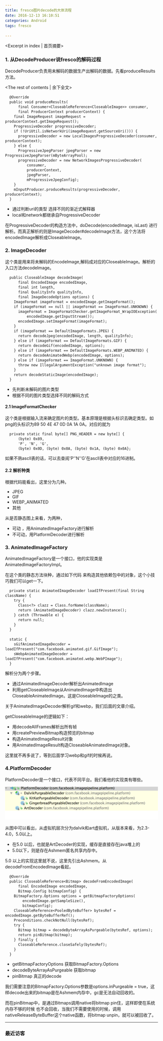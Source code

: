 ```yaml
---
title: fresco图片decode的大体流程
date: 2016-12-13 16:10:51
categories: Android
tags: fresco

---
```

<Excerpt in index | 首页摘要>
### 1. 从DecodeProducer说fresco的解码过程

DecodeProducer负责用未解码的数据生产出解码的数据。先看produceResults方法。

<!-- more -->
<The rest of contents | 余下全文>


```
  @Override
  public void produceResults(
      final Consumer<CloseableReference<CloseableImage>> consumer,
      final ProducerContext producerContext) {
    final ImageRequest imageRequest = producerContext.getImageRequest();
    ProgressiveDecoder progressiveDecoder;
    if (!UriUtil.isNetworkUri(imageRequest.getSourceUri())) {
      progressiveDecoder = new LocalImagesProgressiveDecoder(consumer, producerContext);
    } else {
      ProgressiveJpegParser jpegParser = new ProgressiveJpegParser(mByteArrayPool);
      progressiveDecoder = new NetworkImagesProgressiveDecoder(
          consumer,
          producerContext,
          jpegParser,
          mProgressiveJpegConfig);
    }
    mInputProducer.produceResults(progressiveDecoder, producerContext);
  }
```

* 通过判断uri的类型 选择不同的渐近式解释器
* local和network都继承自ProgressiveDecoder

在ProgressiveDecoder的构造方法中，doDecode(encodedImage, isLast) 进行解析。而真正解析的则是ImageDecoder#decodeImage方法，这个方法将encodedImage解析成CloseableImage。

### 2. ImageDecoder

这个类是用来将未解码的EncodeImage,解码成对应的CloseableImage。解析的入口方法decodeImage。

```
  public CloseableImage decodeImage(
      final EncodedImage encodedImage,
      final int length,
      final QualityInfo qualityInfo,
      final ImageDecodeOptions options) {
    ImageFormat imageFormat = encodedImage.getImageFormat();
    if (imageFormat == null || imageFormat == ImageFormat.UNKNOWN) {
      imageFormat = ImageFormatChecker.getImageFormat_WrapIOException(
          encodedImage.getInputStream());
      encodedImage.setImageFormat(imageFormat);
    }
    if (imageFormat == DefaultImageFormats.JPEG) {
      return decodeJpeg(encodedImage, length, qualityInfo);
    } else if (imageFormat == DefaultImageFormats.GIF) {
      return decodeGif(encodedImage, options);
    } else if (imageFormat == DefaultImageFormats.WEBP_ANIMATED) {
      return decodeAnimatedWebp(encodedImage, options);
    } else if (imageFormat == ImageFormat.UNKNOWN) {
      throw new IllegalArgumentException("unknown image format");
    }
    return decodeStaticImage(encodedImage);
  }
```

* 先判断未解码的图片类型
* 根据不同的图片类型选择不同的解码方式

#### 2.1 ImageFormatChecker

这个类是根据输入流来确定图片的类型。基本原理是根据头标识去确定类型。如png的头标识为89 50 4E 47 0D 0A 1A 0A。对应的就为

```
  private static final byte[] PNG_HEADER = new byte[] {
      (byte) 0x89,
      'P', 'N', 'G',
      (byte) 0x0D, (byte) 0x0A, (byte) 0x1A, (byte) 0x0A};
```

如果不熟ascll表的话，可以去查阅'P''N''G'在ascll表中对应的16进制。


#### 2.2 解析种类

根据代码能看出，这里分为几种。

* JPEG
* GIF
* WEBP_ANIMATED
* 其他

从是否静态图上来看，为两种，

* 可动 ，用AnimatedImageFactory进行解析
* 不可动，用PlatformDecoder进行解析


### 3. AnimatedImageFactory


AnimatedImageFactory是一个接口，他的实现类是AnimatedImageFactoryImpl。

在这个类的静态方法块种，通过如下代码 来构造其他依赖包中的对象，这个小技巧我们可以get一下。

```
  private static AnimatedImageDecoder loadIfPresent(final String className) {
    try {
      Class<?> clazz = Class.forName(className);
      return (AnimatedImageDecoder) clazz.newInstance();
    } catch (Throwable e) {
      return null;
    }
  }

  static {
    sGifAnimatedImageDecoder = loadIfPresent("com.facebook.animated.gif.GifImage");
    sWebpAnimatedImageDecoder = loadIfPresent("com.facebook.animated.webp.WebPImage");
  }
```

解析分为两个步骤。

* 通过AnimatedImageDecoder解析出AnimatedImage
* 利用getCloseableImage从AnimatedImage中构造出CloseableAnimatedImage。这是CloseableImage的之类。

关于AnimatedImageDecoder解析gif和webp，我们后面的文章介绍。

getCloseableImage的逻辑如下：

* 用decodeAllFrames解析出所有帧
* 用createPreviewBitmap构造预览的bitmap
* 构造AnimatedImageResult对象
* 用AnimatedImageResult构造CloseableAnimatedImage对象。

这里就不再多说了，等到后面学习webp和gif的时候再说。

### 4.PlatformDecoder

PlatformDecoder是一个接口，代表不同平台。我们看他的实现类有哪些。

![](/images/fresco/fresco_3.png)

从图中可以看出，从虚拟机层次分为dalvik和art虚拟机，从版本来看，为2.3-4.0，5.0以上。

* 在5.0 以后，也就是ArtDecoder的实现，缓存是直接存在java堆上的
* 5.0以下，则是存在Ashmem匿名共享内存中。


5.0 以上的实现这里就不说，这里先引出Ashmem。从decodeFromEncodedImage看起，

```
  @Override
  public CloseableReference<Bitmap> decodeFromEncodedImage(
      final EncodedImage encodedImage,
      Bitmap.Config bitmapConfig) {
    BitmapFactory.Options options = getBitmapFactoryOptions(
        encodedImage.getSampleSize(),
        bitmapConfig);
    CloseableReference<PooledByteBuffer> bytesRef = encodedImage.getByteBufferRef();
    Preconditions.checkNotNull(bytesRef);
    try {
      Bitmap bitmap = decodeByteArrayAsPurgeable(bytesRef, options);
      return pinBitmap(bitmap);
    } finally {
      CloseableReference.closeSafely(bytesRef);
    }
  }
```

* getBitmapFactoryOptions 获取BitmapFactory.Options
* decodeByteArrayAsPurgeable 获取bitmap
* pinBitmap 真正的decode

我们需要注意的BitmapFactory.Options参数是options.inPurgeable = true，这样decode出来的bitmap是在Ashmem内存中，gc是无法自动回收的。

而在pinBitmap中，是通过Bitmaps调用native将bitmap pin住，这样即使在系统内存不够的时候 也不会回收，当我们不需要使用的时候，调用nativeReleaseByteBuffer这个native函数，将bitmap unpin，就可以被回收了。






---

### 最近访客

<ul class="ds-recent-visitors" data-num-items="46" data-avatar-size="40"></ul>




